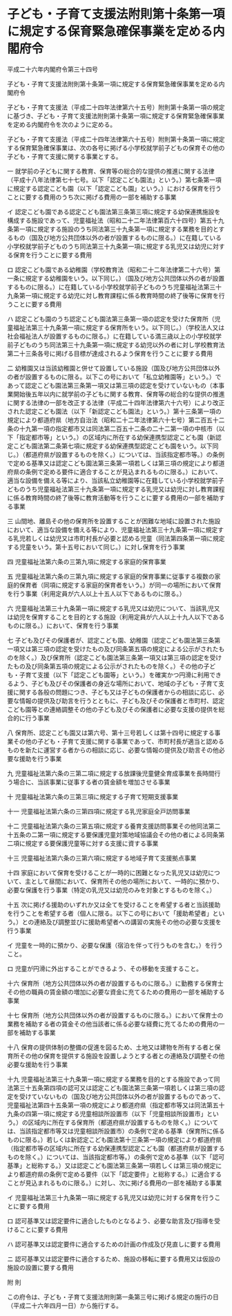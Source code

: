 # 子ども・子育て支援法附則第十条第一項に規定する保育緊急確保事業を定める内閣府令

平成二十六年内閣府令第三十四号

子ども・子育て支援法附則第十条第一項に規定する保育緊急確保事業を定める内閣府令

子ども・子育て支援法（平成二十四年法律第六十五号）附則第十条第一項の規定に基づき、子ども・子育て支援法附則第十条第一項に規定する保育緊急確保事業を定める内閣府令を次のように定める。

子ども・子育て支援法（平成二十四年法律第六十五号）附則第十条第一項に規定する保育緊急確保事業は、次の各号に掲げる小学校就学前子どもの保育その他の子ども・子育て支援に関する事業とする。

一 就学前の子どもに関する教育、保育等の総合的な提供の推進に関する法律（平成十八年法律第七十七号。以下「認定こども園法」という。）第七条第一項に規定する認定こども園（以下「認定こども園」という。）における保育を行うことに要する費用のうち次に掲げる費用の一部を補助する事業

イ 認定こども園である認定こども園法第三条第三項に規定する幼保連携施設を構成する施設であって、児童福祉法（昭和二十二年法律第百六十四号）第五十九条第一項に規定する施設のうち同法第三十九条第一項に規定する業務を目的とするもの（国及び地方公共団体以外の者が設置するものに限る。）に在籍している小学校就学前子どものうち同法第三十九条第一項に規定する乳児又は幼児に対する保育を行うことに要する費用

ロ 認定こども園である幼稚園（学校教育法（昭和二十二年法律第二十六号）第一条に規定する幼稚園をいう。以下同じ。）（国及び地方公共団体以外の者が設置するものに限る。）に在籍している小学校就学前子どものうち児童福祉法第三十九条第一項に規定する幼児に対し教育課程に係る教育時間の終了後等に保育を行うことに要する費用

ハ 認定こども園のうち認定こども園法第三条第一項の認定を受けた保育所（児童福祉法第三十九条第一項に規定する保育所をいう。以下同じ。）（学校法人又は社会福祉法人が設置するものに限る。）に在籍している満三歳以上の小学校就学前子どものうち同法第三十九条第一項に規定する幼児以外の者に対し学校教育法第二十三条各号に掲げる目標が達成されるよう保育を行うことに要する費用

二 幼稚園又は当該幼稚園と併せて設置している施設（国及び地方公共団体以外の者が設置するものに限る。以下この号において「私立幼稚園等」という。）であって認定こども園法第三条第一項又は第三項の認定を受けていないもの（本事業開始後五年以内に就学前の子どもに関する教育、保育等の総合的な提供の推進に関する法律の一部を改正する法律（平成二十四年法律第六十六号）により改正された認定こども園法（以下「新認定こども園法」という。）第十三条第一項の規定により都道府県（地方自治法（昭和二十二年法律第六十七号）第二百五十二条の十九第一項の指定都市又は同法第二百五十二条の二十二第一項の中核市（以下「指定都市等」という。）の区域内に所在する幼保連携型認定こども園（新認定こども園法第二条第七項に規定する幼保連携型認定こども園をいう。以下同じ。）（都道府県が設置するものを除く。）については、当該指定都市等。）の条例で定める基準又は認定こども園法第三条第一項若しくは第三項の規定により都道府県の条例で定める要件に適合することが見込まれるものに限る。）において、適当な設備を備える等により、当該私立幼稚園等に在籍している小学校就学前子どものうち児童福祉法第三十九条第一項に規定する乳児又は幼児に対し教育課程に係る教育時間の終了後等に教育活動等を行うことに要する費用の一部を補助する事業

三 山間地、離島その他の保育所を設置することが困難な地域に設置された施設において、適当な設備を備える等により、児童福祉法第三十九条第一項に規定する乳児若しくは幼児又は市町村長が必要と認める児童（同法第四条第一項に規定する児童をいう。第十五号において同じ。）に対し保育を行う事業

四 児童福祉法第六条の三第九項に規定する家庭的保育事業

五 児童福祉法第六条の三第九項に規定する家庭的保育事業に従事する複数の家庭的保育者（同項に規定する家庭的保育者をいう。）が同一の場所において保育を行う事業（利用定員が六人以上十五人以下であるものに限る。）

六 児童福祉法第三十九条第一項に規定する乳児又は幼児について、当該乳児又は幼児を保育することを目的とする施設（利用定員が六人以上十九人以下であるものに限る。）において、保育を行う事業

七 子ども及びその保護者が、認定こども園、幼稚園（認定こども園法第三条第一項又は第三項の認定を受けたもの及び同条第五項の規定による公示がされたものを除く。）及び保育所（認定こども園法第三条第一項又は第三項の認定を受けたもの及び同条第五項の規定による公示がされたものを除く。）その他の子ども・子育て支援（以下「認定こども園等」という。）を確実かつ円滑に利用できるよう、子ども及びその保護者の身近な場所において、地域の子ども・子育て支援に関する各般の問題につき、子ども又は子どもの保護者からの相談に応じ、必要な情報の提供及び助言を行うとともに、子ども及びその保護者と市町村、認定こども園等との連絡調整その他の子ども及びその保護者に必要な支援の提供を総合的に行う事業

八 保育所、認定こども園又は第六号、第十三号若しくは第十四号に規定する事業その他の子ども・子育て支援に関する事業であって、市町村長が適当と認めるものを新たに運営する者からの相談に応じ、必要な情報の提供及び助言その他必要な援助を行う事業

九 児童福祉法第六条の三第二項に規定する放課後児童健全育成事業を長時間行う場合に、当該事業に従事する者の賃金額を増加させる事業

十 児童福祉法第六条の三第三項に規定する子育て短期支援事業

十一 児童福祉法第六条の三第四項に規定する乳児家庭全戸訪問事業

十二 児童福祉法第六条の三第五項に規定する養育支援訪問事業その他同法第二十五条の二第一項に規定する要保護児童対策地域協議会その他の者による同条第二項に規定する要保護児童等に対する支援に資する事業

十三 児童福祉法第六条の三第六項に規定する地域子育て支援拠点事業

十四 家庭において保育を受けることが一時的に困難となった乳児又は幼児について、主として昼間において、保育所その他の場所において、一時的に預かり、必要な保護を行う事業（特定の乳児又は幼児のみを対象とするものを除く。）

十五 次に掲げる援助のいずれか又は全てを受けることを希望する者と当該援助を行うことを希望する者（個人に限る。以下この号において「援助希望者」という。）との連絡及び調整並びに援助希望者への講習の実施その他の必要な支援を行う事業

イ 児童を一時的に預かり、必要な保護（宿泊を伴って行うものを含む。）を行うこと。

ロ 児童が円滑に外出することができるよう、その移動を支援すること。

十六 保育所（地方公共団体以外の者が設置するものに限る。）に勤務する保育士その他の職員の賃金額の増加に必要な資金に充てるための費用の一部を補助する事業

十七 保育所（地方公共団体以外の者が設置するものに限る。）において保育士の業務を補助する者の賃金その他当該者に係る必要な経費に充てるための費用の一部を補助する事業

十八 保育の提供体制の整備の促進を図るため、土地又は建物を所有する者と保育所その他の保育を提供する施設を設置しようとする者との連絡及び調整その他必要な援助を行う事業

十九 児童福祉法第三十九条第一項に規定する業務を目的とする施設であって同法第三十五条第四項の認可又は認定こども園法第三条第一項若しくは第三項の認定を受けていないもの（国及び地方公共団体以外の者が設置するものであって、児童福祉法第四十五条第一項の規定により都道府県（指定都市等又は同法第五十九条の四第一項に規定する児童相談所設置市（以下「児童相談所設置市」という。）の区域内に所在する保育所（都道府県が設置するものを除く。）については、当該指定都市等又は児童相談所設置市）の条例で定める基準（保育所に係るものに限る。）若しくは新認定こども園法第十三条第一項の規定により都道府県（指定都市等の区域内に所在する幼保連携型認定こども園（都道府県が設置するものを除く。）については、当該指定都市等。）の条例で定める基準（以下「認可基準」と総称する。）又は認定こども園法第三条第一項若しくは第三項の規定により都道府県の条例で定める要件（以下「認定要件」と総称する。）に適合することが見込まれるものに限る。）に対し、次に掲げる費用の一部を補助する事業

イ 児童福祉法第三十九条第一項に規定する乳児又は幼児に対する保育を行うことに要する費用

ロ 認可基準又は認定要件に適合したものとなるよう、必要な助言及び指導を受けることに要する費用

ハ 認可基準又は認定要件に適合するための計画の作成及び見直しに要する費用

ニ 認可基準又は認定要件に適合するため、施設の移転に要する費用又は仮設の施設の設置に要する費用

附 則

この府令は、子ども・子育て支援法附則第一条第三号に掲げる規定の施行の日（平成二十六年四月一日）から施行する。

